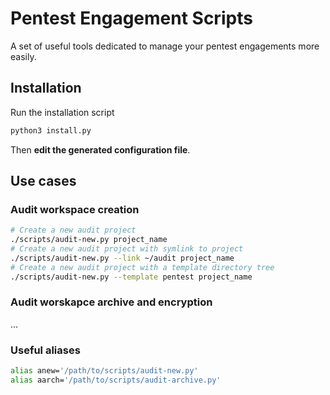 # Pentest Engagement Scripts
A set of useful tools dedicated to manage your pentest engagements more easily.

## Installation
Run the installation script
```bash
python3 install.py
```

Then **edit the generated configuration file**.

## Use cases
### Audit workspace creation
```bash
# Create a new audit project
./scripts/audit-new.py project_name
# Create a new audit project with symlink to project
./scripts/audit-new.py --link ~/audit project_name
# Create a new audit project with a template directory tree
./scripts/audit-new.py --template pentest project_name
```

### Audit worskapce archive and encryption
...

### Useful aliases
```bash
alias anew='/path/to/scripts/audit-new.py'
alias aarch='/path/to/scripts/audit-archive.py'
```